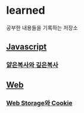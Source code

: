 # learned

공부한 내용들을 기록하는 저장소

## [Javascript](./javascript)

### [얕은복사와 깊은복사](./javascript/얕은복사와깊은복사.md)

## [Web](./web)

### [Web Storage와 Cookie](./web/WebStorage와Cookie.md)
